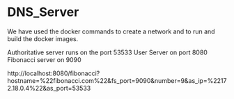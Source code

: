 # DNS_Server

We have used the docker commands to create a network and to run and build the docker images.

Authoritative server runs on the port 53533
User Server on port 8080
Fibonacci server on 9090

http://localhost:8080/fibonacci?hostname=%22fibonacci.com%22&fs_port=9090&number=9&as_ip=%22172.18.0.4%22&as_port=53533
